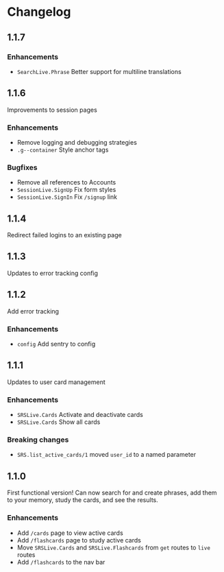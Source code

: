 # Changelog

## 1.1.7

### Enhancements
  - `SearchLive.Phrase` Better support for multiline translations

## 1.1.6

Improvements to session pages

### Enhancements
  - Remove logging and debugging strategies
  - `.g--container` Style anchor tags

### Bugfixes
  - Remove all references to Accounts
  - `SessionLive.SignUp` Fix form styles
  - `SessionLive.SignIn` Fix `/signup` link

## 1.1.4

Redirect failed logins to an existing page

## 1.1.3

Updates to error tracking config

## 1.1.2

Add error tracking

### Enhancements
  - `config` Add sentry to config

## 1.1.1

Updates to user card management

### Enhancements
  - `SRSLive.Cards` Activate and deactivate cards
  - `SRSLive.Cards` Show all cards

### Breaking changes
  - `SRS.list_active_cards/1` moved `user_id` to a named parameter

## 1.1.0

First functional version! Can now search for and create phrases, add them to your memory, study the cards, and see the results.

### Enhancements
  - Add `/cards` page to view active cards
  - Add `/flashcards` page to study active cards
  - Move `SRSLive.Cards` and `SRSLive.Flashcards` from `get` routes to `live` routes
  - Add `/flashcards` to the nav bar
